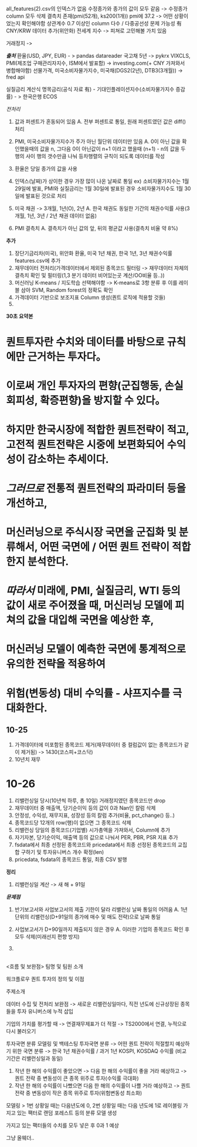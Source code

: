 all_features(2).csv의 인덱스가 없음
수정종가와 종가의 값이 모두 같음 -> 수정종가 column 모두 삭제
결측치 존재(pmi(52개), ks200(1개))
pmi에 37.2 -> 어떤 상황이었는지 확인해야함
상관계수 0.7 이상인 column 다수 / 다중공선성 문제 가능성 有
CNY/KRW 데이터 추가(위안화)
전세계 지수 -> 피쳐로 고민해볼 가치 있음

거래정지 -> 


***출처***
환율(USD, JPY, EUR) - > pandas datareader
국고채 5년 -> pykrx
VIXCLS, PMI(제조업 구매관리자지수, ISM에서 발표함) -> investing.com(+ CNY 가져와서 병합해야함)
선물가격, 미국소비자물가지수, 미국채(DGS2(2년), DTB3(3개월)) -> fred api

실질금리 계산식
명목금리(공식 자료 有) - 기대인플레이션지수(소비자물가지수 증감률) - > 한국은행 ECOS

*전처리*
1. 값과 퍼센트가 혼동되어 있음
A. 전부 퍼센트로 통일, 원래 퍼센트였던 값은 diff() 처리

2. PMI, 미국소비자물가지수가 주가 아닌 월단위 데이터만 있음
A.  0이 아닌 값을 확인했을때의 값을 n, 그다음 0이 아닌값이 n+1 이라고 했을때 
(n+1) - n의 값을 두 행의 사이 행의 갯수만큼 나눠 등차행렬의 규칙이 되도록 데이터를 작성

3. 환율은 당일 종가의 값을 사용

4. 인덱스(날짜)가 상이한 경우 가장 많이 나온 날짜로 통일 
ex) 소비자물가지수는 1월 29일에 발표, PMI와 실질금리는 1월 30일에 발표된 경우
소비자물가지수도 1월 30일에 발표된 것으로 처리

5. 미국 채권 -> 3개월, 1년(O), 2년
A. 한국 채권도 동일한 기간의 채권수익률 사용(3개월, 1년, 3년 / 2년 채권 데이터 없음)

6. PMI 결측치
A. 결측치가 아닌 값의 앞, 뒤의 평균값 사용(결측치 비율 약 8%)

**추가**
1. 장단기금리차(미국), 위안화 환율, 미국 1년 채권, 한국 1년, 3년 채권수익률 features.csv에 추가
2. 재무데이터 전처리(가격데이터에서 제외된 종목코드 필터링 -> 재무데이터 자체의 결측치 확인 및 필터링(1,3 분기 데이터 비어있는곳 계산/OO비율 등..))
3. 머신러닝 K-means / 지도학습 선택해야함 -> K-means로 3항 분류 후 이를 레이블 삼아 SVM, Random forest의 정확도 확인
4. 가격데이터 기반으로 보조지표 Column 생성(퀀트 로직에 적용할 것들)
5. 


**30초 요약본**
# 퀀트투자란 수치와 데이터를 바탕으로 규칙에만 근거하는 투자다。
# 이로써 개인 투자자의 편향(군집행동, 손실회피성, 확증편향)을 방지할 수 있다。
# 하지만 한국시장에 적합한 퀀트전략이 적고, 고전적 퀀트전략은 시중에 보편화되어 수익성이 감소하는 추세이다.
# *그러므로* 전통적 퀀트전략의 파라미터 등을 개선하고,
# 머신러닝으로 주식시장 국면을 군집화 및 분류해서, 어떤 국면에 / 어떤 퀀트 전략이 적합한지 분석한다.
# *따라서* 미래에, PMI, 실질금리, WTI 등의 값이 새로 주어졌을 때, 머신러닝 모델에 피쳐의 값을 대입해 국면을 예상한 후,
# 머신러닝 모델이 예측한 국면에 통계적으로 유의한 전략을 적용하여
# 위험(변동성) 대비 수익률 - 샤프지수를 극대화한다.




## 10-25 ##
1. 가격데이터에 미포함된 종목코드 제거(재무데이터 중 컬럼값이 없는 종목코드가 같이 제거됨) -> 1430(코스피+코스닥)
2. 10년치 재무


# 10-26 ##
1. 리밸런싱일 당시(10년씩 하루, 총 10일) 거래정지였던 종목코드만 drop
2. 재무데이터 중 매출액, 당기순이익 등의 값이 0과 Nan인 칼럼 삭제
3. 안정성, 수익성, 재무지표, 성장성 등의 칼럼 추가(비율, pct_change() 등..)
4. 종목코드당 12개의 row(행)이 없으면 그 종목코드 삭제
5. 리밸런싱 당일의 종목코드(기업별) 시가총액을 가져와서, Column에 추가
6. 자기자본, 당기순이익, 매출액 등의 값으로 나눠서 PER, PBR, PSR 지표 추가
7. fsdata에서 최종 선정된 종목코드와 pricedata에서 최종 선정된 종목코드의 교집합 구하기 및 투자유니버스 개수 확정(len)
8. pricedata, fsdata의 종목코드 통일, 최종 CSV 발행

**정리**
1. 리밸런싱일 계산 -> 새 해 + 91일

***문제점***
1. 반기보고서와 사업보고서의 제출 기한이 달라 리밸런싱 날짜 통일의 어려움
A. 1년 단위의 리밸런싱(D+91일의 종가에 매수 및 매도 전략)으로 날짜 통일

2. 사업보고서가 D+90일까지 제출되지 않은 경우
A. 이러한 기업의 종목코드 확인 후 모두 삭제(미래선지 편향 방지)

3. 


## 

<흐름 및 보완점>
팀명 및 팀원 소개

워크플로우
퀀트 투자의 정의 및 이점

주제소개


데이터 수집 및 전처리
보완점 -> 새로운 리밸런싱일마다,
직전 년도에 신규상장된 종목들을
투자 유니버스에 누적 삽입

기업의 가치를 평가할 때 -> 연결재무제표가 더 적절
-> TS2000에서 연결, 누적으로 다시 불러오기


투자국면 분류 모델링 및 백테스팅
투자국면 분류 ->
어떤 퀀트 전략이 적절할지 예상하기 위한 국면 분류
-> 한국 1년 채권수익률 / 과거 1년 KOSPI, KOSDAQ 수익률
(비교 기간은 리밸런싱일과 동일)
1. 작년 한 해의 수익률이 좋았으면 ->
다음 한 해의 수익률이 좋을 거라 예상하고 ->
퀀트 전략 중 변동성이 큰 종목 위주로 투자(수익률 극대화)
2. 작년 한 해의 수익률이 나빴으면
다음 한 해의 수익률이 나쁠 거라 예상하고 ->
퀀트 전략 중 변동성이 작은 종목 위주로 투자(위험변동성 최소화)

모델링 >
1번 상황일 때는 다음년도에 0, 2번 상황일 때는 다음 년도에 1로 레이블링
가지고 있는 팩터로 랜덤 포레스트 등의 분류 모델 생성

가지고 있는 팩터들의 수치를 모두 넣은 후 0과 1 예상 


그냥 올웨더..

